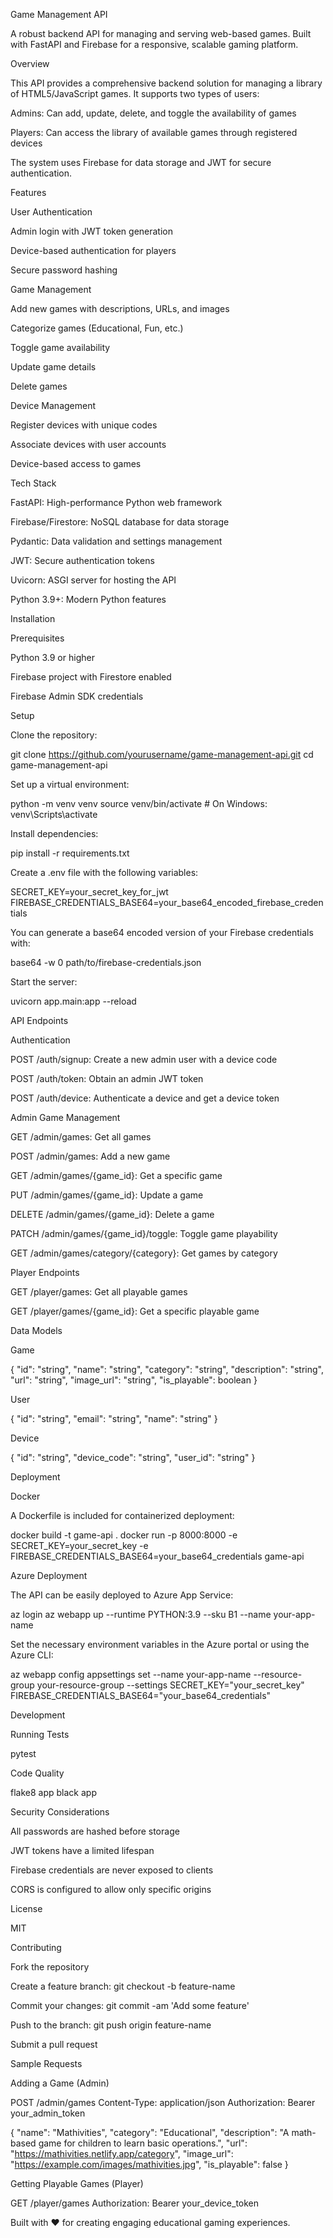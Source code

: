 Game Management API



A robust backend API for managing and serving web-based games. Built with FastAPI and Firebase for a responsive, scalable gaming platform.



Overview



This API provides a comprehensive backend solution for managing a library of HTML5/JavaScript games. It supports two types of users:

Admins: Can add, update, delete, and toggle the availability of games

Players: Can access the library of available games through registered devices



The system uses Firebase for data storage and JWT for secure authentication.



Features



User Authentication

Admin login with JWT token generation

Device-based authentication for players

Secure password hashing



Game Management

Add new games with descriptions, URLs, and images

Categorize games (Educational, Fun, etc.)

Toggle game availability

Update game details

Delete games



Device Management

Register devices with unique codes

Associate devices with user accounts

Device-based access to games



Tech Stack



FastAPI: High-performance Python web framework

Firebase/Firestore: NoSQL database for data storage

Pydantic: Data validation and settings management

JWT: Secure authentication tokens

Uvicorn: ASGI server for hosting the API

Python 3.9+: Modern Python features



Installation



Prerequisites



Python 3.9 or higher

Firebase project with Firestore enabled

Firebase Admin SDK credentials



Setup



Clone the repository:

   git clone https://github.com/yourusername/game-management-api.git
   cd game-management-api



Set up a virtual environment:

   python -m venv venv
   source venv/bin/activate  # On Windows: venv\Scripts\activate



Install dependencies:

   pip install -r requirements.txt



Create a .env file with the following variables:

   SECRET_KEY=your_secret_key_for_jwt
   FIREBASE_CREDENTIALS_BASE64=your_base64_encoded_firebase_credentials



   You can generate a base64 encoded version of your Firebase credentials with:

   base64 -w 0 path/to/firebase-credentials.json



Start the server:

   uvicorn app.main:app --reload



API Endpoints



Authentication



POST /auth/signup: Create a new admin user with a device code

POST /auth/token: Obtain an admin JWT token

POST /auth/device: Authenticate a device and get a device token



Admin Game Management



GET /admin/games: Get all games

POST /admin/games: Add a new game

GET /admin/games/{game_id}: Get a specific game

PUT /admin/games/{game_id}: Update a game

DELETE /admin/games/{game_id}: Delete a game

PATCH /admin/games/{game_id}/toggle: Toggle game playability

GET /admin/games/category/{category}: Get games by category



Player Endpoints



GET /player/games: Get all playable games

GET /player/games/{game_id}: Get a specific playable game



Data Models



Game



{
  "id": "string",
  "name": "string",
  "category": "string",
  "description": "string",
  "url": "string",
  "image_url": "string",
  "is_playable": boolean
}



User



{
  "id": "string",
  "email": "string",
  "name": "string"
}



Device



{
  "id": "string",
  "device_code": "string",
  "user_id": "string"
}



Deployment



Docker



A Dockerfile is included for containerized deployment:



docker build -t game-api .
docker run -p 8000:8000 -e SECRET_KEY=your_secret_key -e FIREBASE_CREDENTIALS_BASE64=your_base64_credentials game-api



Azure Deployment



The API can be easily deployed to Azure App Service:



az login
az webapp up --runtime PYTHON:3.9 --sku B1 --name your-app-name



Set the necessary environment variables in the Azure portal or using the Azure CLI:



az webapp config appsettings set --name your-app-name --resource-group your-resource-group --settings SECRET_KEY="your_secret_key" FIREBASE_CREDENTIALS_BASE64="your_base64_credentials"



Development



Running Tests



pytest



Code Quality



flake8 app
black app



Security Considerations



All passwords are hashed before storage

JWT tokens have a limited lifespan

Firebase credentials are never exposed to clients

CORS is configured to allow only specific origins



License



MIT



Contributing



Fork the repository

Create a feature branch: git checkout -b feature-name

Commit your changes: git commit -am 'Add some feature'

Push to the branch: git push origin feature-name

Submit a pull request






Sample Requests



Adding a Game (Admin)



POST /admin/games
Content-Type: application/json
Authorization: Bearer your_admin_token

{
  "name": "Mathivities",
  "category": "Educational",
  "description": "A math-based game for children to learn basic operations.",
  "url": "https://mathivities.netlify.app/category",
  "image_url": "https://example.com/images/mathivities.jpg",
  "is_playable": false
}



Getting Playable Games (Player)



GET /player/games
Authorization: Bearer your_device_token






Built with ❤️ for creating engaging educational gaming experiences.
